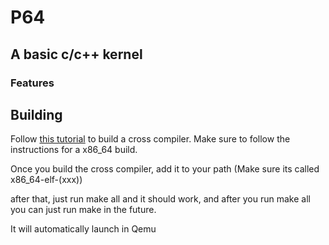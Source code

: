 # P64

## A basic c/c++ kernel

### Features

## Building

Follow [this tutorial](wiki.osdev.org/GCC_Cross-Compiler) to build a cross compiler. Make sure to follow the instructions for a x86_64 build.

Once you build the cross compiler, add it to your path (Make sure its called x86_64-elf-(xxx))

after that, just run make all and it should work, and after you run make all you can just run make in the future.

It will automatically launch in Qemu

